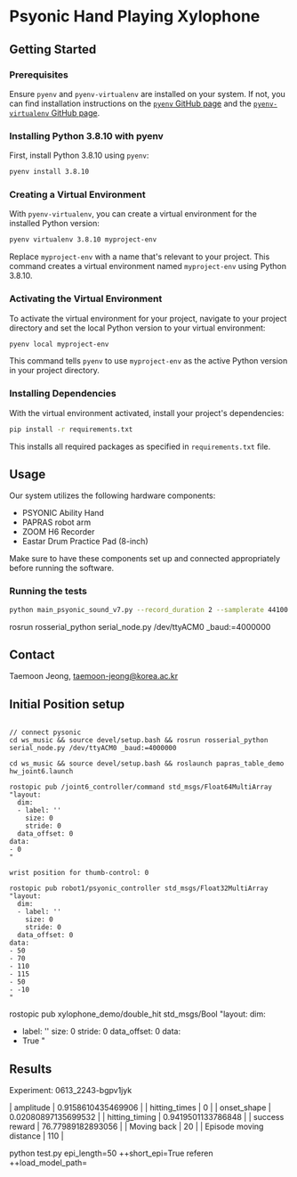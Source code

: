 # Psyonic Hand Playing Xylophone

## Getting Started
### Prerequisites
Ensure `pyenv` and `pyenv-virtualenv` are installed on your system.
If not, you can find installation instructions on the [`pyenv` GitHub page](https://github.com/pyenv/pyenv#installation) and the [`pyenv-virtualenv` GitHub page](https://github.com/pyenv/pyenv-virtualenv).

### Installing Python 3.8.10 with pyenv
First, install Python 3.8.10 using `pyenv`:
```bash
pyenv install 3.8.10
```

### Creating a Virtual Environment
With `pyenv-virtualenv`, you can create a virtual environment for the installed Python version:
```bash
pyenv virtualenv 3.8.10 myproject-env
```
Replace `myproject-env` with a name that's relevant to your project. This command creates a virtual environment named `myproject-env` using Python 3.8.10.

### Activating the Virtual Environment
To activate the virtual environment for your project, navigate to your project directory and set the local Python version to your virtual environment:
```bash
pyenv local myproject-env
```
This command tells `pyenv` to use `myproject-env` as the active Python version in your project directory.

### Installing Dependencies
With the virtual environment activated, install your project's dependencies:
```bash
pip install -r requirements.txt
```
This installs all required packages as specified in `requirements.txt` file.

## Usage
Our system utilizes the following hardware components:
- PSYONIC Ability Hand
- PAPRAS robot arm
- ZOOM H6 Recorder
- Eastar Drum Practice Pad (8-inch)

Make sure to have these components set up and connected appropriately before running the software.

### Running the tests
```bash
python main_psyonic_sound_v7.py --record_duration 2 --samplerate 44100 --max_iter 1000 --n_epi 10 --WANDB --SAVE_WEIGHTS --seed 
```
rosrun rosserial_python serial_node.py /dev/ttyACM0 _baud:=4000000

## Contact
Taemoon Jeong, taemoon-jeong@korea.ac.kr


<!-- ## Denoise
Download NoiseTorch: [text](https://github.com/noisetorch/NoiseTorch) -->

## Initial Position setup
```

// connect pysonic
cd ws_music && source devel/setup.bash && rosrun rosserial_python serial_node.py /dev/ttyACM0 _baud:=4000000

cd ws_music && source devel/setup.bash && roslaunch papras_table_demo hw_joint6.launch

rostopic pub /joint6_controller/command std_msgs/Float64MultiArray "layout:
  dim:
  - label: ''
    size: 0
    stride: 0
  data_offset: 0
data:
- 0
"

wrist position for thumb-control: 0

rostopic pub robot1/psyonic_controller std_msgs/Float32MultiArray "layout:
  dim:
  - label: ''
    size: 0
    stride: 0
  data_offset: 0
data:
- 50
- 70
- 110
- 115
- 50
- -10
"
```
rostopic pub xylophone_demo/double_hit std_msgs/Bool "layout:
  dim:
  - label: ''
    size: 0
    stride: 0
  data_offset: 0
data:
- True
"


## Results

Experiment: 0613_2243-bgpv1jyk

|        amplitude        |  0.9158610435469906 |
|      hitting_times      |          0          |
|       onset_shape       | 0.02080897135699532 |
|      hitting_timing     |  0.9419501133786848 |
|      success reward     |  76.77989182893056  |
|       Moving back       |          20         |
| Episode moving distance |         110         |

python test.py epi_length=50 ++short_epi=True referen ++load_model_path=